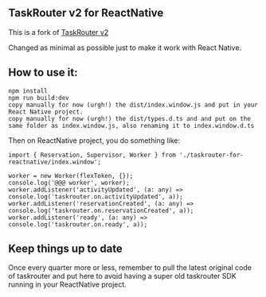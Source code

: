 ## TaskRouter v2 for ReactNative

This is a fork of [TaskRouter v2](https://github.com/twilio/twilio-taskrouter.js)

Changed as minimal as possible just to make it work with React Native.

## How to use it:

```
npm install
npm run build:dev
copy manually for now (urgh!) the dist/index.window.js and put in your React Native project.
copy manually for now (urgh!) the dist/types.d.ts and and put on the same folder as index.window.js, also renaming it to index.window.d.ts
```

Then on ReactNative project, you do something like:

```
import { Reservation, Supervisor, Worker } from './taskrouter-for-reactnative/index.window';

worker = new Worker(flexToken, {});
console.log('@@@ worker', worker);
worker.addListener('activityUpdated', (a: any) => console.log('taskrouter.on.activityUpdated', a));
worker.addListener('reservationCreated', (a: any) => console.log('taskrouter.on.reservationCreated', a));
worker.addListener('ready', (a: any) => console.log('taskrouter.on.ready', a));
```

## Keep things up to date

Once every quarter more or less, remember to pull the latest original code of taskrouter and put here to avoid having a super old taskrouter SDK running in your ReactNative project.
